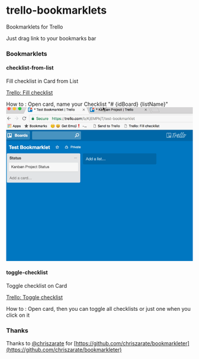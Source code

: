 # trello-bookmarklets

Bookmarklets for Trello

Just drag link to your bookmarks bar

### Bookmarklets
#### checklist-from-list

Fill checklist in Card from List

[Trello: Fill checklist](javascript:void%20function(){(function(){var%20o=$.cookie(%22token%22),e=/\/c\/([^\/]+)/.exec(document.location);if(!e)return%20alert(%22No%20cards%20are%20open.%22),!1;var%20t=e[1],s=null,c=null,n=null,r=[];$.get(%22/1/cards/%22+t,{fields:%22idList%22,checklists:%22all%22}).success(function(e){for(var%20t=(e.idList,e.checklists),i=0;i%3Ct.length;i++){var%20l=t[i];if(0===l.name.indexOf(%22%23%22)){s=l.id;var%20a=l.name.split(%22%20%22);try{c=a[1],n=a[2]}catch(f){console.log(%22STEP%201:%20No%20checklist%20to%20fill%22)}console.log(%22STEP%201:%20fromBoardId:%20%22+c+%22%20fromListName:%20%22+n);break}}if(!c%26%26!n)return%20alert(%22No%20checklist%20to%20fill.%22),!1;$.get(%22/1/boards/%22+c+%22/lists%22,{}).success(function(o){for(var%20e=o,t=0;t%3Ce.length;t++){var%20s=e[t];if(s.name===n){n=s.id,console.log(%22STEP%202:%20fromListId:%20%22+n);break}}$.get(%22/1/boards/%22+c+%22/cards%22,{}).success(function(o){for(var%20e=o,t=0;t%3Ce.length;t++){var%20s=e[t];s.idList===n%26%26r.push(s)}console.log(%22STEP%203:%20fromCards:%20%22+JSON.stringify(r)),u()})});var%20u=function(){if(0==r.length)return!1;var%20e=r.shift(),t=e.url;$.post(%22/1/checklists/%22+s+%22/checkItems%22,{token:o,name:t,pos:%22bottom%22}).success(function(o){console.log(%22STEP%204:%20createNextItem:%20%22+t),u()})}})})()}();)

How to : Open card, name your Checklist "# {idBoard} {listName}"
![trello-bookmarklets-checklist-from-list-101.gif](assets/trello-bookmarklets-checklist-from-list-101.gif)

#### toggle-checklist

Toggle checklist on Card

[Trello: Toggle checklist](javascript:void%20function(){(function(){if(!/\/c\/([^\/]+)/.exec(document.location))return%20alert(%22No%20cards%20are%20open.%22),!1;var%20e=function(){window.toggleChecklistIsCollapse%3F($(%22.checklist%22).removeClass(%22utp-is-collapse%22),window.toggleChecklistIsCollapse=!1):($(%22.checklist%22).addClass(%22utp-is-collapse%22),window.toggleChecklistIsCollapse=!0)},t=function(){$(this).toggleClass(%22utp-is-collapse%22)},l=window.toggleChecklistInit,c=$(%22%23trello-toggle-checklist-button%22);if(!l){var%20o=document.createElement(%22style%22),i=document.createTextNode(%22.checklist.utp-is-collapse%20.checklist-items-list%20{%20display:%20none%20}%22);o.appendChild(i),i=document.createTextNode(%22.checklist.utp-is-collapse%20.window-module-title-icon%20{%20color:%20red%20}%22),o.appendChild(i);document.getElementsByTagName(%22head%22)[0].appendChild(o),$(%22.checklist-list%22).before('%3Ca%20id=%22trello-toggle-checklist-button%22%20class=%22quiet%22%20href=%22%23%22%3EToggle%20checklists%3C/a%3E'),c=$(%22%23trello-toggle-checklist-button%22),c.click(e),$(%22.checklist%22).click(t),window.toggleChecklistInit=!0}e()})()}();)

How to : Open card, then you can toggle all checklists or just one when you click on it

### Thanks

Thanks to [@chriszarate](https://github.com/chriszarate) for [https://github.com/chriszarate/bookmarkleter](https://github.com/chriszarate/bookmarkleter)
